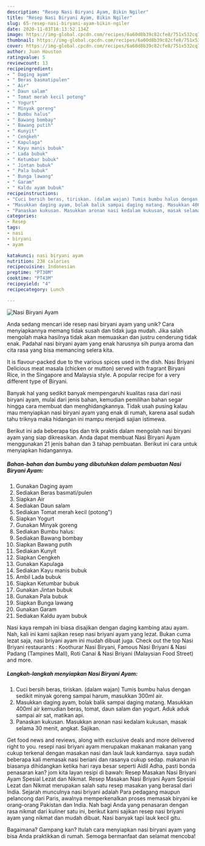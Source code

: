 ```yaml
---
description: "Resep Nasi Biryani Ayam, Bikin Ngiler"
title: "Resep Nasi Biryani Ayam, Bikin Ngiler"
slug: 65-resep-nasi-biryani-ayam-bikin-ngiler
date: 2020-11-03T16:13:52.134Z
image: https://img-global.cpcdn.com/recipes/6a60d8b39c82cfe8/751x532cq70/nasi-biryani-ayam-foto-resep-utama.jpg
thumbnail: https://img-global.cpcdn.com/recipes/6a60d8b39c82cfe8/751x532cq70/nasi-biryani-ayam-foto-resep-utama.jpg
cover: https://img-global.cpcdn.com/recipes/6a60d8b39c82cfe8/751x532cq70/nasi-biryani-ayam-foto-resep-utama.jpg
author: Juan Houston
ratingvalue: 5
reviewcount: 13
recipeingredient:
- " Daging ayam"
- " Beras basmatipulen"
- " Air"
- " Daun salam"
- " Tomat merah kecil potong"
- " Yogurt"
- " Minyak goreng"
- " Bumbu halus"
- " Bawang bombay"
- " Bawang putih"
- " Kunyit"
- " Cengkeh"
- " Kapulaga"
- " Kayu manis bubuk"
- " Lada bubuk"
- " Ketumbar bubuk"
- " Jintan bubuk"
- " Pala bubuk"
- " Bunga lawang"
- " Garam"
- " Kaldu ayam bubuk"
recipeinstructions:
- "Cuci bersih beras, tiriskan. (dalam wajan) Tumis bumbu halus dengan sedikit minyak goreng sampai harum, masukkan 300ml air."
- "Masukkan daging ayam, bolak balik sampai daging matang. Masukkan 400ml air kemudian beras, tomat, daun salam dan yogurt. Aduk aduk sampai air sat, matikan api."
- "Panaskan kukusan. Masukkan aronan nasi kedalam kukusan, masak selama 30 menit, angkat. Sajikan."
categories:
- Resep
tags:
- nasi
- biryani
- ayam

katakunci: nasi biryani ayam 
nutrition: 238 calories
recipecuisine: Indonesian
preptime: "PT30M"
cooktime: "PT43M"
recipeyield: "4"
recipecategory: Lunch

---
```



![Nasi Biryani Ayam](https://img-global.cpcdn.com/recipes/6a60d8b39c82cfe8/751x532cq70/nasi-biryani-ayam-foto-resep-utama.jpg)

Anda sedang mencari ide resep nasi biryani ayam yang unik? Cara menyiapkannya memang tidak susah dan tidak juga mudah. Jika salah mengolah maka hasilnya tidak akan memuaskan dan justru cenderung tidak enak. Padahal nasi biryani ayam yang enak harusnya sih punya aroma dan cita rasa yang bisa memancing selera kita.

It is flavour-packed due to the various spices used in the dish. Nasi Briyani Delicious meat masala (chicken or mutton) served with fragrant Biryani Rice, in the Singapore and Malaysia style. A popular recipe for a very different type of Biryani.

Banyak hal yang sedikit banyak mempengaruhi kualitas rasa dari nasi biryani ayam, mulai dari jenis bahan, kemudian pemilihan bahan segar hingga cara membuat dan menghidangkannya. Tidak usah pusing kalau mau menyiapkan nasi biryani ayam yang enak di rumah, karena asal sudah tahu triknya maka hidangan ini mampu menjadi sajian istimewa.


Berikut ini ada beberapa tips dan trik praktis dalam mengolah nasi biryani ayam yang siap dikreasikan. Anda dapat membuat Nasi Biryani Ayam menggunakan 21 jenis bahan dan 3 tahap pembuatan. Berikut ini cara untuk menyiapkan hidangannya.

<!--inarticleads1-->

##### Bahan-bahan dan bumbu yang dibutuhkan dalam pembuatan Nasi Biryani Ayam:

1. Gunakan  Daging ayam
1. Sediakan  Beras basmati/pulen
1. Siapkan  Air
1. Sediakan  Daun salam
1. Sediakan  Tomat merah kecil (potong&#34;)
1. Siapkan  Yogurt
1. Gunakan  Minyak goreng
1. Sediakan  Bumbu halus:
1. Sediakan  Bawang bombay
1. Siapkan  Bawang putih
1. Sediakan  Kunyit
1. Siapkan  Cengkeh
1. Gunakan  Kapulaga
1. Sediakan  Kayu manis bubuk
1. Ambil  Lada bubuk
1. Siapkan  Ketumbar bubuk
1. Gunakan  Jintan bubuk
1. Gunakan  Pala bubuk
1. Siapkan  Bunga lawang
1. Gunakan  Garam
1. Sediakan  Kaldu ayam bubuk


Nasi kaya rempah ini biasa disajikan dengan daging kambing atau ayam. Nah, kali ini kami sajikan resep nasi briyani ayam yang lezat. Bukan cuma lezat saja, nasi briyani ayam ini mudah dibuat juga. Check out the top Nasi Briyani restaurants : Koothurar Nasi Biryani, Famous Nasi Briyani &amp; Nasi Padang (Tampines Mall), Roti Canai &amp; Nasi Briyani (Malaysian Food Street) and more. 

<!--inarticleads2-->

##### Langkah-langkah menyiapkan Nasi Biryani Ayam:

1. Cuci bersih beras, tiriskan. (dalam wajan) Tumis bumbu halus dengan sedikit minyak goreng sampai harum, masukkan 300ml air.
1. Masukkan daging ayam, bolak balik sampai daging matang. Masukkan 400ml air kemudian beras, tomat, daun salam dan yogurt. Aduk aduk sampai air sat, matikan api.
1. Panaskan kukusan. Masukkan aronan nasi kedalam kukusan, masak selama 30 menit, angkat. Sajikan.


Get food news and reviews, along with exclusive deals and more delivered right to you. resepi nasi briyani ayam merupakan makanan makanan yang cukup terkenal dengan masakan nasi dan lauk lauk kandarnya. saya sudah beberapa kali memasak nasi beriani dan rasanya cukup sedap. makanan ini biasanya dihidangkan ketika hari raya besar seperti Aidil Adha, pasti bonda penasaran kan? jom kita layan resipi di bawah: Resep Masakan Nasi Briyani Ayam Spesial Lezat dan Nikmat. Resep Masakan Nasi Briyani Ayam Spesial Lezat dan Nikmat merupakan salah satu resep masakan yang berasal dari India. Sejarah munculnya nasi briyani adalah Para pedagang maupun pelancong dari Paris, awalnya memperkenalkan proses memasak biryani ke orang-orang Pakistan dan India. Nah bagi Anda yang penasaran dengan rasa nikmat dari kuliner satu ini, berikut kami sajikan resep nasi briyani ayam yang nikmat dan mudah dibuat. Nasi banyak tapi lauk kecil gitu. 

Bagaimana? Gampang kan? Itulah cara menyiapkan nasi biryani ayam yang bisa Anda praktikkan di rumah. Semoga bermanfaat dan selamat mencoba!
